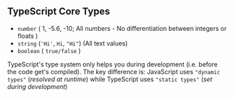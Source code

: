 ## TypeScript Core Types

- `number` ( 1, -5.6, -10; All numbers - No differentiation between integers or floats )
- `string` (`'Hi'`, `Hi`, `"Hi"`) (All text values)
- `boolean` ( `true/false` )


TypeScript's type system only helps you during development (i.e. before the code get's compiled).
The key difference is: JavaScript uses `"dynamic types"` (_resolved at runtime_) while TypeScript uses `"static types"` (_set during development_)